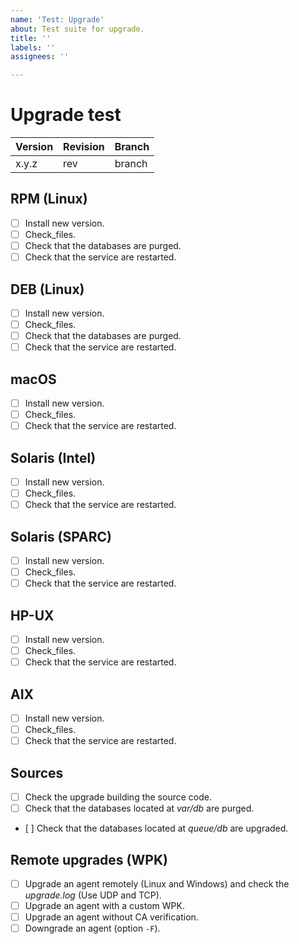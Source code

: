 ```yaml
---
name: 'Test: Upgrade'
about: Test suite for upgrade.
title: ''
labels: ''
assignees: ''

---
```


# Upgrade test

| Version | Revision | Branch |
| --- | --- | --- |
| x.y.z | rev | branch |

## RPM (Linux)

- [ ] Install new version.
- [ ] Check_files.
- [ ] Check that the databases are purged.
- [ ] Check that the service are restarted.

## DEB (Linux)

- [ ] Install new version.
- [ ] Check_files.
- [ ] Check that the databases are purged.
- [ ] Check that the service are restarted.

## macOS

- [ ] Install new version.
- [ ] Check_files.
- [ ] Check that the service are restarted.

## Solaris (Intel)

- [ ] Install new version.
- [ ] Check_files.
- [ ] Check that the service are restarted.

## Solaris (SPARC)

- [ ] Install new version.
- [ ] Check_files.
- [ ] Check that the service are restarted.

## HP-UX

- [ ] Install new version.
- [ ] Check_files.
- [ ] Check that the service are restarted.

## AIX

- [ ] Install new version.
- [ ] Check_files.
- [ ] Check that the service are restarted.

## Sources

- [ ] Check the upgrade building the source code.
- [ ] Check that the databases located at _var/db_ are purged.
- [ ] Check that the databases located at _queue/db_ are upgraded.

## Remote upgrades (WPK)

- [ ] Upgrade an agent remotely (Linux and Windows) and check the _upgrade.log_  (Use UDP and TCP).
- [ ] Upgrade an agent with a custom WPK.
- [ ] Upgrade an agent without CA verification.
- [ ] Downgrade an agent (option `-F`).
